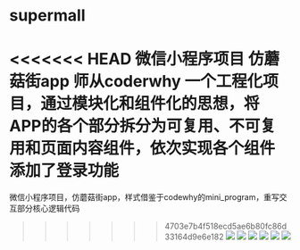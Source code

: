 # supermall
<<<<<<< HEAD
微信小程序项目
仿蘑菇街app
师从coderwhy
一个工程化项目，通过模块化和组件化的思想，将APP的各个部分拆分为可复用、不可复用和页面内容组件，依次实现各个组件
添加了登录功能
=======
微信小程序项目，仿蘑菇街app，样式借鉴于codewhy的mini_program，重写交互部分核心逻辑代码
>>>>>>> 4703e7b4f518ecd5ae6b80fc86d33164d9e6e182
![](https://ae01.alicdn.com/kf/H41d8b37e1c384786a3f7872804c14fe8e.png)
![](https://ae01.alicdn.com/kf/H72362fe1f368402884b6de9eddf6597dZ.png)
![](https://ae01.alicdn.com/kf/Hc14563f4040749a4a0cfe550b5c41a388.png)
![](https://ae01.alicdn.com/kf/Hc87b652af8f343349c3b4374fcbff9c7H.png)
![](https://ae01.alicdn.com/kf/H7fc96f4e5381436aa282c24ee7a2d949B.png)
![](https://ae01.alicdn.com/kf/Hd10588ed37cf4737beac598478d0218ar.png)
